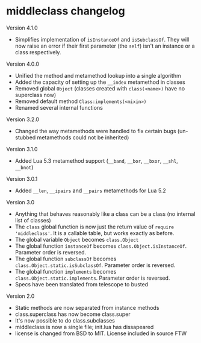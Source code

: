 middleclass changelog
====================

Version 4.1.0

* Simplifies implementation of `isInstanceOf` and `isSubclassOf`. They will now raise an error if their first
  parameter (the `self`) isn't an instance or a class respectively.

Version 4.0.0

* Unified the method and metamethod lookup into a single algorithm
* Added the capacity of setting up the `__index` metamethod in classes
* Removed global `Object` (classes created with `class(<name>)` have no superclass now)
* Removed default method `Class:implements(<mixin>)`
* Renamed several internal functions

Version 3.2.0

* Changed the way metamethods were handled to fix certain bugs (un-stubbed metamethods could not be inherited)

Version 3.1.0

* Added Lua 5.3 metamethod support (`__band`, `__bor`, `__bxor`, `__shl`, `__bnot`)

Version 3.0.1

* Added `__len`, `__ipairs` and `__pairs` metamethods for Lua 5.2

Version 3.0

* Anything that behaves reasonably like a class can be a class (no internal list of classes)
* The `class` global function is now just the return value of `require
'middleclass'`. It is a callable table, but works exactly as before.
* The global variable `Object` becomes `class.Object`
* The global function `instanceOf` becomes `class.Object.isInstanceOf`. Parameter order is reversed.
* The global function `subclassOf` becomes `class.Object.static.isSubclassOf`. Parameter order is reversed.
* The global function `implements` becomes `class.Object.static.implements`. Parameter order is reversed.
* Specs have been translated from telescope to busted


Version 2.0

* Static methods are now separated from instance methods
* class.superclass has now become class.super
* It's now possible to do class.subclasses
* middleclass is now a single file; init.lua has dissapeared
* license is changed from BSD to MIT. License included in source FTW

